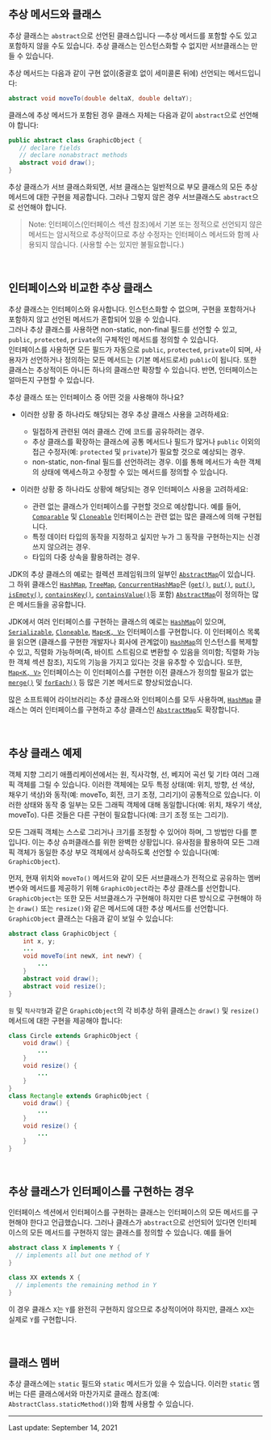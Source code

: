 ## 추상 메서드와 클래스

추상 클래스는 `abstract`으로 선언된 클래스입니다 —추상 메서드를 포함할 수도 있고 포함하지 않을 수도 있습니다. 추상 클래스는 인스턴스화할 수 없지만 서브클래스는 만들 수 있습니다.

추상 메서드는 다음과 같이 구현 없이(중괄호 없이 세미콜론 뒤에) 선언되는 메서드입니다:

```java
abstract void moveTo(double deltaX, double deltaY);
```

클래스에 추상 메서드가 포함된 경우 클래스 자체는 다음과 같이 `abstract`으로 선언해야 합니다:

```java
public abstract class GraphicObject {
   // declare fields
   // declare nonabstract methods
   abstract void draw();
}
```

추상 클래스가 서브 클래스화되면, 서브 클래스는 일반적으로 부모 클래스의 모든 추상 메서드에 대한 구현을 제공합니다. 그러나 그렇지 않은 경우 서브클래스도 `abstract`으로 선언해야 합니다.

> Note: 인터페이스(인터페이스 섹션 참조)에서 기본 또는 정적으로 선언되지 않은 메서드는 암시적으로 추상적이므로 추상 수정자는 인터페이스 메서드와 함께 사용되지 않습니다. (사용할 수는 있지만 불필요합니다.)

 

## 인터페이스와 비교한 추상 클래스

추상 클래스는 인터페이스와 유사합니다. 인스턴스화할 수 없으며, 구현을 포함하거나 포함하지 않고 선언된 메서드가 혼합되어 있을 수 있습니다.  
그러나 추상 클래스를 사용하면  non-static, non-final 필드를 선언할 수 있고, `public`, `protected`, `private`의 구체적인 메서드를 정의할 수 있습니다.  
인터페이스를 사용하면 모든 필드가 자동으로 `public`, `protected`, `private`이 되며, 사용자가 선언하거나 정의하는 모든 메서드는 (기본 메서드로서) `public`이 됩니다. 또한 클래스는 추상적이든 아니든 하나의 클래스만 확장할 수 있습니다. 반면, 인터페이스는 얼마든지 구현할 수 있습니다.

추상 클래스 또는 인터페이스 중 어떤 것을 사용해야 하나요?

- 이러한 상황 중 하나라도 해당되는 경우 추상 클래스 사용을 고려하세요:
    
    - 밀접하게 관련된 여러 클래스 간에 코드를 공유하려는 경우.
    - 추상 클래스를 확장하는 클래스에 공통 메서드나 필드가 많거나 `public` 이외의 접근 수정자(예: `protected` 및 `private`)가 필요할 것으로 예상되는 경우.
    - non-static, non-final 필드를 선언하려는 경우. 이를 통해 메서드가 속한 객체의 상태에 액세스하고 수정할 수 있는 메서드를 정의할 수 있습니다.
- 이러한 상황 중 하나라도 상황에 해당되는 경우 인터페이스 사용을 고려하세요:
    
    - 관련 없는 클래스가 인터페이스를 구현할 것으로 예상합니다. 예를 들어, [`Comparable`](https://docs.oracle.com/en/java/javase/22/docs/api/java.base/java/lang/Comparable.html) 및 [`Cloneable`](https://docs.oracle.com/en/java/javase/22/docs/api/java.base/java/lang/Cloneable.html) 인터페이스는 관련 없는 많은 클래스에 의해 구현됩니다.
    - 특정 데이터 타입의 동작을 지정하고 싶지만 누가 그 동작을 구현하는지는 신경 쓰지 않으려는 경우.
    - 타입의 다중 상속을 활용하려는 경우.

JDK의 추상 클래스의 예로는 컬렉션 프레임워크의 일부인 [`AbstractMap`](https://docs.oracle.com/en/java/javase/22/docs/api/java.base/java/util/AbstractMap.html)이 있습니다.
그 하위 클래스인 [`HashMap`](https://docs.oracle.com/en/java/javase/22/docs/api/java.base/java/util/HashMap.html), [`TreeMap`](https://docs.oracle.com/en/java/javase/22/docs/api/java.base/java/util/TreeMap.html), [`ConcurrentHashMap`](https://docs.oracle.com/en/java/javase/22/docs/api/java.base/java/util/concurrent/ConcurrentHashMap.html)은 ([`get()`](https://docs.oracle.com/en/java/javase/22/docs/api/java.base/java/util/AbstractMap.html#get(java.lang.Object)), [`put()`](https://docs.oracle.com/en/java/javase/22/docs/api/java), [`put()`](https://docs.oracle.com/en/java/javase/22/docs/api/java.base/java/util/AbstractMap.html#put(K,V)), [`isEmpty()`](https://docs.oracle.com/en/java/javase/22/docs/api/java.base/java/util/AbstractMap.html#isEmpty()), [`containsKey()`](https://docs.oracle.com/en/java/javase/22/docs/api/java.base/java/util/AbstractMap.html#containsKey(java.lang.Object)), [`containsValue()`](https://docs.oracle.com/en/java/javase/22/docs/api/java.base/java/util/AbstractMap.html#containsValue(java.lang.Object))등 포함) [`AbstractMap`](https://docs.oracle.com/en/java/javase/22/docs/api/java.base/java/util/AbstractMap.html)이 정의하는 많은 메서드들을 공유합니다.

JDK에서 여러 인터페이스를 구현하는 클래스의 예로는 [`HashMap`](https://docs.oracle.com/en/java/javase/22/docs/api/java.base/java/util/HashMap.html)이 있으며, [`Serializable`](https://docs.oracle.com/en/java/javase/22/docs/api/java.base/java/io/Serializable.html), [`Cloneable`](https://docs.oracle.com/en/java/javase/22/docs/api/java.base/java/lang/Cloneable.html), [`Map<K, V>`](https://docs.oracle.com/en/java/javase/22/docs/api/java.base/java/util/Map.html) 인터페이스를 구현합니다. 이 인터페이스 목록을 읽으면 (클래스를 구현한 개발자나 회사에 관계없이) [`HashMap`](https://docs.oracle.com/en/java/javase/22/docs/api/java.base/java/util/HashMap.html)의 인스턴스를 복제할 수 있고, 직렬화 가능하며(즉, 바이트 스트림으로 변환할 수 있음을 의미함; 직렬화 가능한 객체 섹션 참조), 지도의 기능을 가지고 있다는 것을 유추할 수 있습니다. 또한, [`Map<K, V>`](https://docs.oracle.com/en/java/javase/22/docs/api/java.base/java/util/Map.html) 인터페이스는 이 인터페이스를 구현한 이전 클래스가 정의할 필요가 없는 [`merge()`](https://docs.oracle.com/en/java/javase/22/docs/api/java.base/java/util/Map.html#merge(K,V,java.util.function.BiFunction)) 및 [`forEach()`](https://docs.oracle.com/en/java/javase/22/docs/api/java.base/java/util/Map.html#forEach(java.util.function.BiConsumer)) 등 많은 기본 메서드로 향상되었습니다.

많은 소프트웨어 라이브러리는 추상 클래스와 인터페이스를 모두 사용하며, [`HashMap`](https://docs.oracle.com/en/java/javase/22/docs/api/java.base/java/util/HashMap.html) 클래스는 여러 인터페이스를 구현하고 추상 클래스인 [`AbstractMap`](https://docs.oracle.com/en/java/javase/22/docs/api/java.base/java/util/AbstractMap.html)도 확장합니다.

 

## 추상 클래스 예제

객체 지향 그리기 애플리케이션에서는 원, 직사각형, 선, 베지어 곡선 및 기타 여러 그래픽 객체를 그릴 수 있습니다. 이러한 객체에는 모두 특정 상태(예: 위치, 방향, 선 색상, 채우기 색상)와 동작(예: moveTo, 회전, 크기 조정, 그리기)이 공통적으로 있습니다. 이러한 상태와 동작 중 일부는 모든 그래픽 객체에 대해 동일합니다(예: 위치, 채우기 색상, moveTo). 다른 것들은 다른 구현이 필요합니다(예: 크기 조정 또는 그리기).

모든 그래픽 객체는 스스로 그리거나 크기를 조정할 수 있어야 하며, 그 방법만 다를 뿐입니다. 이는 추상 슈퍼클래스를 위한 완벽한 상황입니다. 유사점을 활용하여 모든 그래픽 객체가 동일한 추상 부모 객체에서 상속하도록 선언할 수 있습니다(예: `GraphicObject`).

먼저, 현재 위치와 `moveTo()` 메서드와 같이 모든 서브클래스가 전적으로 공유하는 멤버 변수와 메서드를 제공하기 위해 `GraphicObject`라는 추상 클래스를 선언합니다. `GraphicObject`는 또한 모든 서브클래스가 구현해야 하지만 다른 방식으로 구현해야 하는 `draw()` 또는 `resize()`와 같은 메서드에 대한 추상 메서드를 선언합니다. `GraphicObject` 클래스는 다음과 같이 보일 수 있습니다:

```java
abstract class GraphicObject {
    int x, y;
    ...
    void moveTo(int newX, int newY) {
        ...
    }
    abstract void draw();
    abstract void resize();
}
```

`원` 및 `직사각형`과 같은 `GraphicObject`의 각 비추상 하위 클래스는 `draw()` 및 `resize()` 메서드에 대한 구현을 제공해야 합니다:

```java
class Circle extends GraphicObject {
    void draw() {
        ...
    }
    void resize() {
        ...
    }
}
class Rectangle extends GraphicObject {
    void draw() {
        ...
    }
    void resize() {
        ...
    }
}
```

 

## 추상 클래스가 인터페이스를 구현하는 경우

인터페이스 섹션에서 인터페이스를 구현하는 클래스는 인터페이스의 모든 메서드를 구현해야 한다고 언급했습니다. 그러나 클래스가 `abstract`으로 선언되어 있다면 인터페이스의 모든 메서드를 구현하지 않는 클래스를 정의할 수 있습니다. 예를 들어

```java
abstract class X implements Y {
  // implements all but one method of Y
}

class XX extends X {
  // implements the remaining method in Y
}
```

이 경우 클래스 `X`는 `Y`를 완전히 구현하지 않으므로 추상적이어야 하지만, 클래스 `XX`는 실제로 `Y`를 구현합니다.

 

## 클래스 멤버

추상 클래스에는 `static` 필드와 `static` 메서드가 있을 수 있습니다. 이러한 `static` 멤버는 다른 클래스에서와 마찬가지로 클래스 참조(예: `AbstractClass.staticMethod()`)와 함께 사용할 수 있습니다.

---
Last update: September 14, 2021